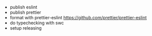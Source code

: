 -   publish eslint
-   publish prettier
-   format with prettier-eslint https://github.com/prettier/prettier-eslint
-   do typechecking with swc
-   setup releasing
